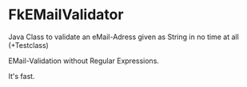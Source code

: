 # FkEMailValidator
Java Class to validate an eMail-Adress given as String in no time at all (+Testclass)

EMail-Validation without Regular Expressions.

It's fast.


